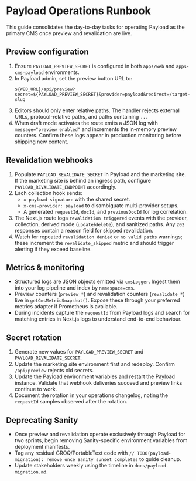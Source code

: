 # Payload Operations Runbook

This guide consolidates the day-to-day tasks for operating Payload as the primary CMS once preview and revalidation are live.

## Preview configuration

1. Ensure `PAYLOAD_PREVIEW_SECRET` is configured in both `apps/web` and `apps-cms-payload` environments.
2. In Payload admin, set the preview button URL to:
   ```text
   ${WEB_URL}/api/preview?secret=${PAYLOAD_PREVIEW_SECRET}&provider=payload&redirect=/target-slug
   ```
3. Editors should only enter relative paths. The handler rejects external URLs, protocol-relative paths, and paths containing `..`.
4. When draft mode activates the route emits a JSON log with `message="preview enabled"` and increments the in-memory preview counters. Confirm these logs appear in production monitoring before shipping new content.

## Revalidation webhooks

1. Populate `PAYLOAD_REVALIDATE_SECRET` in Payload and the marketing site. If the marketing site is behind an ingress path, configure `PAYLOAD_REVALIDATE_ENDPOINT` accordingly.
2. Each collection hook sends:
   - `x-payload-signature` with the shared secret.
   - `x-cms-provider: payload` to disambiguate multi-provider setups.
   - A generated `requestId`, `docId`, and `previousDocId` for log correlation.
3. The Next.js route logs `revalidation triggered` events with the provider, collection, derived mode (`update`/`delete`), and sanitized paths. Any `202` responses contain a reason field for skipped revalidation.
4. Watch for repeated `revalidation denied` or `no valid paths` warnings; these increment the `revalidate_skipped` metric and should trigger alerting if they exceed baseline.

## Metrics & monitoring

- Structured logs are JSON objects emitted via `cmsLogger`. Ingest them into your log pipeline and index by `namespace=cms`.
- Preview counters (`preview_*`) and revalidation counters (`revalidate_*`) live in `getCmsMetricSnapshot()`. Expose these through your preferred metrics adapter if Prometheus is available.
- During incidents capture the `requestId` from Payload logs and search for matching entries in Next.js logs to understand end-to-end behaviour.

## Secret rotation

1. Generate new values for `PAYLOAD_PREVIEW_SECRET` and `PAYLOAD_REVALIDATE_SECRET`.
2. Update the marketing site environment first and redeploy. Confirm `/api/preview` rejects old secrets.
3. Update the Payload environment variables and restart the Payload instance. Validate that webhook deliveries succeed and preview links continue to work.
4. Document the rotation in your operations changelog, noting the `requestId` samples observed after the rotation.

## Deprecating Sanity

- Once preview and revalidation operate exclusively through Payload for two sprints, begin removing Sanity-specific environment variables from deployment manifests.
- Tag any residual GROQ/PortableText code with `// TODO(payload-migration): remove once Sanity sunset completes` to guide cleanup.
- Update stakeholders weekly using the timeline in `docs/payload-migration.md`.

